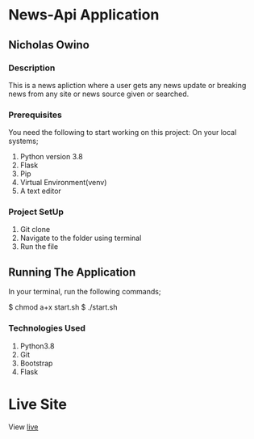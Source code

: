 # News-Api Application

## Nicholas Owino

### Description

This is a news apliction where a user gets any news update or breaking news from any site
or news source given or searched.

### Prerequisites

You need the following to start working on this project:
On your local systems;

1. Python version 3.8
2. Flask
3. Pip
4. Virtual Environment(venv)
5. A text editor

### Project SetUp

1. Git clone 
2. Navigate to the folder using terminal
3. Run the file

## Running The Application

In your terminal, run the following commands;

$ chmod a+x start.sh
$ ./start.sh

### Technologies Used

1. Python3.8
2. Git
3. Bootstrap
4. Flask

# Live Site

View [live](/)
